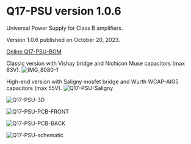 # Q17-PSU version 1.0.6<br>

Universal Power Supply for Class B amplifiers.

Version 1.0.6 published on October 20, 2023.

<a href="https://audio.cyberkata.org/Q17-PSU-BOM.html">Online Q17-PSU-BOM</a><br>

Classic version with Vishay bridge and Nichicon Muse capacitors (max 63V).
![IMG_8080-1](https://github.com/stefaweb/Q17-Amplifier/assets/12907102/365bf9b0-dc3f-4a3c-9a13-fc9dd7f8cdfb)

High-end version with Saligny mosfet bridge and Wurth WCAP-AIG5 capacitors (max 55V).
![Q17-PSU-Saligny](https://github.com/stefaweb/Q17-Amplifier/assets/12907102/0ea4b228-6e09-4759-a9b2-3f05455d011a)

![Q17-PSU-3D](https://github.com/stefaweb/Q17-Amplifier/assets/12907102/ba90d147-50b4-4e02-bc4c-08f6dd7fa837)

![Q17-PSU-PCB-FRONT](https://github.com/stefaweb/Q17-Amplifier/assets/12907102/0002974d-734f-45a2-a1b1-2d1e35210248)

![Q17-PSU-PCB-BACK](https://github.com/stefaweb/Q17-Amplifier/assets/12907102/404ae3c8-9f3d-4273-955d-48eacb16db6d)

![Q17-PSU-schematic](https://github.com/stefaweb/Q17-Amplifier/assets/12907102/93995cb6-3a25-40dc-8dc7-e9b1cb829cbe)








